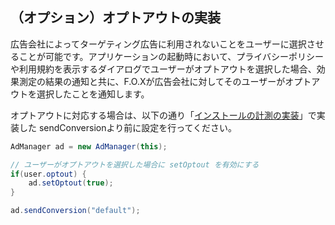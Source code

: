 ## （オプション）オプトアウトの実装
広告会社によってターゲティング広告に利用されないことをユーザーに選択させることが可能です。アプリケーションの起動時において、プライバシーポリシーや利用規約を表示するダイアログでユーザーがオプトアウトを選択した場合、効果測定の結果の通知と共に、F.O.Xが広告会社に対してそのユーザーがオプトアウトを選択したことを通知します。
オプトアウトに対応する場合は、以下の通り「[インストールの計測の実装](../../../README.md)」で実装した sendConversionより前に設定を行ってください。

```java
AdManager ad = new AdManager(this);
// ユーザーがオプトアウトを選択した場合に setOptout を有効にするif(user.optout) {	ad.setOptout(true);}
ad.sendConversion("default");
```